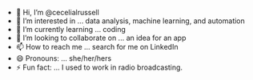 - 👋 Hi, I’m @cecelialrussell
- 👀 I’m interested in ... data analysis, machine learning, and automation
- 🌱 I’m currently learning ... coding
- 💞️ I’m looking to collaborate on ... an idea for an app
- 📫 How to reach me ... search for me on LinkedIn
- 😄 Pronouns: ... she/her/hers
- ⚡ Fun fact: ... I used to work in radio broadcasting.

<!---
cecelialrussell/cecelialrussell is a ✨ special ✨ repository because its `README.md` (this file) appears on your GitHub profile.
You can click the Preview link to take a look at your changes.
--->
